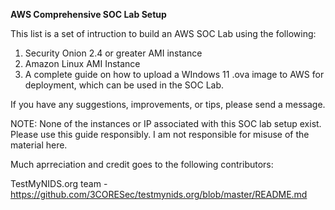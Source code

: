 **AWS Comprehensive SOC Lab Setup**

This list is a set of intruction to build an AWS SOC Lab using the following:
1. Security Onion 2.4 or greater AMI instance
2. Amazon Linux AMI Instance
3. A complete guide on how to upload a WIndows 11 .ova image to AWS for deployment, which can be used in the SOC Lab. 


If you have any suggestions, improvements, or tips, please send a message.

NOTE: None of the instances or IP associated with this SOC lab setup exist.
Please use this guide responsibly. 
I am not responsible for misuse of the material here. 


Much aprreciation and credit goes to the following contributors:

TestMyNIDS.org team - https://github.com/3CORESec/testmynids.org/blob/master/README.md

